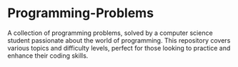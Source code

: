 # Programming-Problems
A collection of programming problems, solved by a computer science student passionate about the world of programming. This repository covers various topics and difficulty levels, perfect for those looking to practice and enhance their coding skills.
